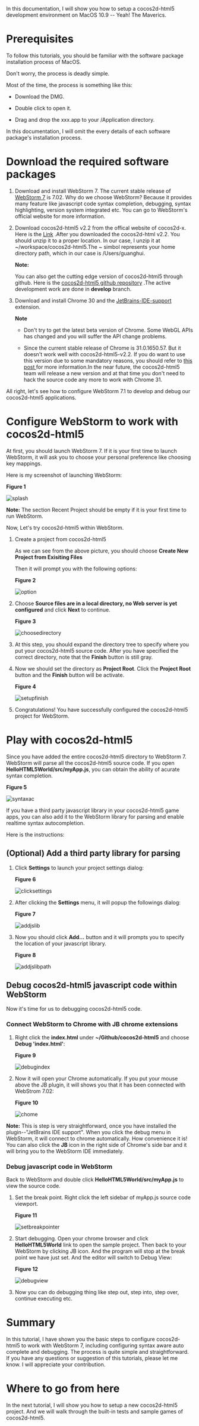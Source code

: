 In this documentation, I will show you how to setup a cocos2d-html5 development environment on MacOS 10.9 -- Yeah! The Maverics.

# Prerequisites

To follow this tutorials, you should be familiar with the software package  installation process of MacOS.

Don't worry, the process is deadly simple.

Most of the time, the process is something like this:

- Download the DMG.

- Double click to open it.

- Drag and drop the xxx.app to your /Application directory.

In this documentation, I will omit the every details of each software package's installation process.

#  Download the required software packages

1. Download and install WebStorm 7. The current stable release of [WebStorm 7](http://www.jetbrains.com/webstorm/download/index.html) is 7.02.  Why do we choose WebStorm? Because it provides many feature like javascript code syntax completion, debugging, syntax highlighting, version system integrated etc. You can go to WebStorm's official website for more information.

2. Download cocos2d-html5 v2.2 from the offical website of cocos2d-x. Here is the [Link](http://cocos2d-x.org/download ) .After you downloaded the cocos2d-html v2.2. You should unzip it to a proper location. In our case, I unzip it at ~/workspace/cocos2d-html5.The ~ simbol represents your home directory path, which in our case is /Users/guanghui. 

	**Note:** 
	
	You can also get the cutting edge version of cocos2d-html5 through github. Here is the [cocos2d-html5 github repository](https://github.com/cocos2d/cocos2d-html5 ) .The active development work are done in **develop** branch.

3.  Download and install Chrome 30 and the [JetBrains-IDE-support ]( https://chrome.google.com/webstore/detail/jetbrains-ide-support/hmhgeddbohgjknpmjagkdomcpobmllji)  extension.


	**Note**
	
	- Don't try to get the latest beta version of Chrome. Some WebGL APIs has changed and you will suffer the API change problems.

	- Since the current stable release of Chrome is 31.0.1650.57. But it doesn't work well with cocos2d-html5-v2.2. If you do want to use this version due to some mandatory reasons, you should refer to [this post ](http://www.cocos2d-x.org/forums/19/topics/39063 ) for more information.In the near future, the cocos2d-html5 team will release a new version and at that time you don't need to hack the source code any more to work with Chrome 31.
 
All right, let's see how to configure WebStorm 7.1 to develop and debug our cocos2d-html5 applications.

# Configure WebStorm to work with cocos2d-html5

At first, you should launch WebStorm 7. If it is your first time to launch WebStorm, it will ask you to choose your personal preference like choosing key mappings. 

Here is my screenshot of launching WebStorm:

   **Figure 1**

  ![splash](sbsplashscreen.png)


**Note:** 
   The section Recent Project should be empty if it is your first time to run WebStorm.

Now, Let's try cocos2d-html5 within WebStorm.

1. Create a project from cocos2d-html5

	As we can see from the above picture, you should choose **Create New Project from Exisiting Files** 
	
	Then it will prompt you with the following options:
	
	**Figure 2**
	
	![option](chooseserver.png)

2. Choose **Source files are in a local directory, no Web server is yet configured** and click **Next** to continue.

	**Figure 3**

	![choosedirectory](choosedirectory.png)

3. At this step, you should expand the directory tree to specify where you put your cocos2d-html5 source code. After you have specified the correct directory, note that the **Finish** button is still gray.

4. Now we should set the directory as **Project Root**. Click the **Project Root** button and the **Finish** button will be activate.

	**Figure 4**

	![setupfinish](setupfinish.png)

5. Congratulations! You have successfully configured the cocos2d-html5 project for WebStorm.

# Play with cocos2d-html5

Since you have added the entire cocos2d-html5 directory to WebStorm 7. WebStorm will parse all the cocos2d-html5 source code. If you open **HelloHTML5World/src/myApp.js**, you can obtain the ability of acurate syntax completion.

**Figure 5**

![syntaxac](syntaxac.png)

If you have a third party javascript library in your cocos2d-html5 game apps, you can also add it to the WebStorm library for parsing and enable realtime syntax autocompletion.

Here is the instructions:

## (Optional) Add a third party library for parsing

1. Click **Settings** to launch your project settings dialog:

	**Figure 6**

	![clicksettings](clicksettings.png)

2. After clicking the **Settings** menu, it will popup the followings dialog:
	
	**Figure 7**
	
	![addjslib](addjslib.png)

3. Now you should click **Add...** button and it will prompts you to specify the location of your javascript library. 
	
	**Figure 8**
	
	![addjslibpath](addjslibpath.png)

## Debug cocos2d-html5 javascript code within WebStorm
Now it's time for us to debugging cocos2d-html5 code.

### Connect WebStorm to Chrome with JB chrome extensions
1. Right click the **index.html** under **~/Github/cocos2d-html5** and choose **Debug 'index.html'**:
	
	**Figure 9**
	
	![debugindex](debugindex.png)
2. Now it will open your Chrome automatically. If you put your mouse above the JB plugin,
it will shows you that it has been connected with WebStrom 7.02:

	**Figure 10**
	
	![chome](chrome.png)

**Note:** This is step is very straightforward, once you have installed the plugin--"JetBrains IDE support". When you click the debug menu in WebStorm, it will connect to chrome automatically. How convenience it is! You can also click the **JB** icon in the right side of Chrome's side bar and it will bring you to the WebStorm IDE immediately.

### Debug javascript code in WebStorm
Back to WebStorm and double click **HelloHTML5World/src/myApp.js** to view the source code.

1. Set the break point. Right click the left sidebar of myApp.js source code viewport.

	**Figure 11**
	
	![setbreakpointer](setbreakpoint.png)

2. Start debugging. Open your chrome browser and click **HelloHTML5World** link to open the sample project. Then back to your WebStorm by clicking JB icon. And the program will stop at the break point we have just set. And the editor will switch to Debug View:

	**Figure 12**
	
	![debugview](debugview.png)

3. Now you can do debugging thing like step out, step into, step over, continue executing etc. 

# Summary
In this tutorial, I have shown you the basic steps to configure cocos2d-html5 to work with WebStorm 7, including configuring syntax aware auto complete and debugging. The process is quite simple and straightforward. If you have any questions or suggestion of this tutorials, please let me know. I will appreciate your contribution.

# Where to go from here
In the next tutorial, I will show you how to setup a new cocos2d-html5 project. And we will walk through the built-in tests and sample games of cocos2d-html5.
